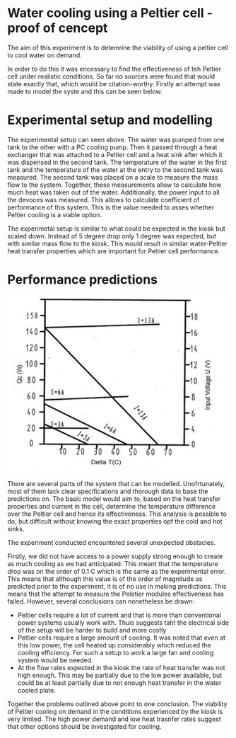 # Water cooling using a Peltier cell - proof of cencept

The aim of this experiment is to detemrine the viability of using a peltier cell to cool water on demand.

In order to do this it was encessary to find the effectiveness of teh Peltier cell under realistic conditions. So far no sources were found that would state exactly that, which would be citation-worthy.
Firstly an attempt was made to model the syste and this can be seen below. 

# Experimental setup and modelling
The experimental setup can seen above. The water was pumped from one tank to the other with a PC cooling pump. Then it passed through a heat exchanger that was attached to a Peltier cell and a heat sink after which it was dispensed in the second tank. The temperature of the water in the first tank and the temperature of the water at the entry to the second tank was measured. The second tank was placed on a scale to measure the mass flow to the system. Together, these measurements allow to calculate how much heat was taken out of the water. Additionally, the power input to all the devoces was measured. This allows to calculate coefficient of performance of this system. This is the value needed to asses whether Peltier cooling is a viable option.

The experimetal setup is similar to what could be expected in the kiosk but scaled down. Instead of 5 degree drop only 1 degree was expected, but with similar mass flow to the kiosk. This would result in similar water-Peltier heat transfer properties which are important for Peltier cell performance.

# Performance predictions

<img src="Experiment_analysis/image.png" width="500">



There are several parts of the system that can be modelled. Unofrtunately, most of them lack clear specifications and thorough data to base the predictions on. The basic model would aim to, based on the heat transfer properties and current in the cell, determine the temperature difference over the Peltier cell and hence its effectiveness. This analysis is possible to do, but difficult without knowing the exact properties opf the cold and hot sinks. 


The experiment conducted encountered several unexpected obstacles. 

Firstly, we did not have access to a power supply strong enough to create as much cooling as we had anticipated.
This meant that the temperature drop was on the order of 0.1 C which is the same as the experimental error.
This means that although this value is of the order of magnitude as predicted prior to the experiment,
it is of no use in making predictions.
This means that the attempt to measure the Peletier modules effectiveness has failed.
However, several conclusions can nonetheless be drawn:

- Peltier cells require a lot of current and that is more than conventional power systems usually work with. Thuis suggests taht the electrical side of the setup will be harder to build and more costly
- Peltier cells require a large amount of cooling. It was noted that even at this low power, the cell heated up considerably which reduced the cooling efficiency. For such a setup to work a large fan and cooling system would be needed.
- At the flow rates expected in the kiosk the rate of heat transfer was not high enough. This may be partially due to the low power available, but could be at least partially due to not enough heat transfer in the water cooled plate.

Together the problems outlined above point to one conclusion. The viability of Peltier cooling on demand in the conditions experienced by the kiosk is very limited. The high power demand and low heat trasnfer rates suggest that other options should be investigated for cooling.


